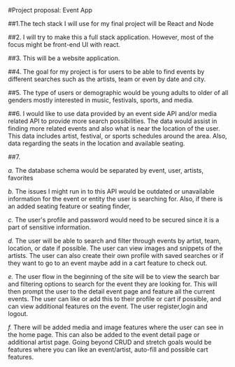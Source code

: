 #Project proposal: Event App

##1.The tech stack I will use for my final project will be React and Node

##2. I will try to make this a full stack application. However, most of the focus might be front-end UI with react. 

##3. This will be a website application.

##4. The goal for my project is for users to be able to find events by different searches such as the artists, team or even by date and city. 

##5. The type of users or demographic would be young adults to older of all genders mostly interested in music, festivals, sports, and media. 


##6. I would like to use data provided by an event side API and/or media related API to provide more search possibilities. The data would assist in finding more related events and also what is near the location of the user. This data includes artist, festival, or sports schedules around the area. Also, data regarding the seats in the location and available seating. 

##7.

*a.* The database schema would be separated by event, user, artists, favorites

*b.* The issues I might run in to this API would be outdated or unavailable information for the event or entity the user is searching for. Also, if there is an added seating feature or seating finder, 

*c.* The user's profile and password would need to be secured since it is a part of sensitive information. 

*d.* The user will be able to search and filter through events by artist, team, location, or date if possible. The user can view images and snippets of the artists. The user can also create their own profile with saved searches or if they want to go to an event maybe add in a cart feature to check out. 

*e.* The user flow in the beginning of the site will be to view the search bar and filtering options to search for the event they are looking for. This will then prompt the user to the detail event page and feature all the current events. The user can like or add this to their profile or cart if possible, and can view additional features on the event. The user register,login and logout. 

*f.* There will be added media and image features where the user can see in the home page. This can also be added to the event detail page or additional artist page. Going beyond CRUD and stretch goals would be features where you can like an event/artist, auto-fill and possible cart features. 

